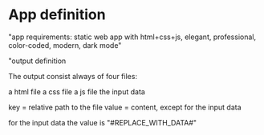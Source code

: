 # App definition


"app requirements: static web app with html+css+js, elegant, professional, color-coded, modern, dark mode"

"output definition

The output consist always of four files:

a html file
a css file
a js file
the input data

key = relative path to the file
value = content, except for the input data

for the input data the value is "#REPLACE_WITH_DATA#"